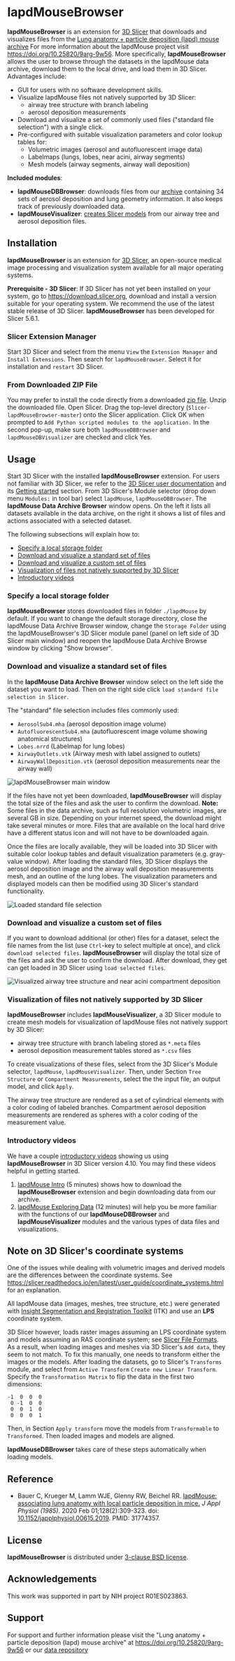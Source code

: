 # lapdMouseBrowser

**lapdMouseBrowser** is an extension for [3D
Slicer](https://www.slicer.org) that downloads and visualizes files from
the [Lung anatomy + particle deposition (lapd) mouse
archive](https://cebs-ext.niehs.nih.gov/cahs/report/lapd/web-download-links)
For more information about the lapdMouse project visit
<https://doi.org/10.25820/9arg-9w56>. More specifically,
**lapdMouseBrowser** allows the user to browse through the datasets in
the lapdMouse data archive, download them to the local drive, and load
them in 3D Slicer. Advantages include:

  * GUI for users with no software development skills.
  * Visualize lapdMouse files not natively supported by 3D Slicer:
     * airway tree structure with branch labeling
     * aerosol deposition measurements
  * Download and visualize a set of commonly used files ("standard file
    selection") with a single click.
  * Pre-configured with suitable visualization parameters and color lookup
    tables for:
    * Volumetric images (aerosol and autofluorescent image data)
    * Labelmaps (lungs, lobes, near acini, airway segments)
    * Mesh models (airway segments, airway wall deposition)
    
**Included modules**:

  * **lapdMouseDBBrowser**: downloads files from our
    [archive](https://lapdmouse.iibi.uiowa.edu)
    containing 34 sets of aerosol deposition and lung geometry
    information. It also keeps track of previously downloaded data.
  * **lapdMouseVisualizer**: [creates Slicer
    models](#visualization-of-files-not-natively-supported-by-3d-slicer) from
    our airway tree and aerosol deposition files.

## Installation
**lapdMouseBrowser** is an extension for [3D Slicer](https://www.slicer.org),
an open-source medical image processing and visualization system available for
all major operating systems.

**Prerequisite - 3D Slicer**: If 3D Slicer has not yet been installed on your system,
go to <https://download.slicer.org>, download and install a version suitable
for your operating system. We recommend the use of the latest stable release of
3D Slicer. **lapdMouseBrowser** has been developed for Slicer 5.6.1.

### Slicer Extension Manager
Start 3D Slicer and select from the menu `View` the `Extension Manager`
and `Install Extensions`. Then search for `lapdMouseBrowser`. Select it
for installation and `restart` 3D Slicer.

### From Downloaded ZIP File
You may prefer to install the code directly from a downloaded [zip
file](https://codeload.github.com/lapdMouse/Slicer-lapdMouseBrowser/zip/refs/heads/master).
Unzip the downloaded file. Open Slicer. Drag the top-level directory
(`Slicer-lapdMouseBrowser-master`) onto the Slicer application. Click OK
when prompted to `Add Python scripted modules to the application.` In
the second pop-up, make sure both `lapdMouseDBBrowser` and
`lapdMouseDBVisualizer` are checked and click Yes.

## Usage

Start 3D Slicer with the installed **lapdMouseBrowser** extension.
For users not familiar with 3D Slicer, we refer to the
[3D Slicer user documentation](https://slicer.readthedocs.io/en/latest/index.html)
and its [Getting started](https://slicer.readthedocs.io/en/latest/user_guide/getting_started.html)
section.  From 3D Slicer's Module selector (drop down menu `Modules:` in
tool bar) select `lapdMouse`, `lapdMouseDBBrowser`. The **lapdMouse Data
Archive Browser** window opens.  On the left it lists all datasets
available in the data archive, on the right it shows a list of files and
actions associated with a selected dataset.

The following subsections will explain how to:

  * [Specify a local storage folder](#specify-a-local-storage-folder)
  * [Download and visualize a standard set of
    files](#download-and-visualize-a-standard-set-of-files) 
  * [Download and visualize a custom set of
    files](#download-and-visualize-a-custom-set-of-files)
  * [Visualization of files not natively supported by 3D
    Slicer](#visualization-of-files-not-natively-supported-by-3d-slicer)
  * [Introductory videos](#introductory-videos)

### Specify a local storage folder

**lapdMouseBrowser** stores downloaded files in folder `./lapdMouse` by default.
If you want to change the default storage directory, close the lapdMouse Data Archive
Browser window, change the `Storage Folder` using the lapdMouseBrowser's 3D
Slicer module panel (panel on left side of 3D Slicer main window) and reopen the
lapdMouse Data Archive Browse window by clicking "Show browser".

### Download and visualize a standard set of files

In the **lapdMouse Data Archive Browser** window select on the left side the dataset
you want to load. Then on the right side click `load standard file selection
in Slicer`.

The "standard" file selection includes files commonly used:

  * `AerosolSub4.mha` (aerosol deposition image volume)
  * `AutofluorescentSub4.mha` (autofluorescent image volume showing anatomical
    structures)
  * `Lobes.nrrd` (Labelmap for lung lobes)
  * `AirwayOutlets.vtk` (Airway mesh with label assigned to outlets)
  * `AirwayWallDeposition.vtk` (aerosol deposition measurements near the airway
    wall)

![lapdMouseBrowser main
window](https://raw.githubusercontent.com/lapdMouse/Slicer-lapdMouseBrowser/master/Screenshots/LapdMouseDBBrowserWindow.png)

If the files have not yet been downloaded, **lapdMouseBrowser** will
display the total size of the files and ask the user to confirm the
download. **Note:** Some files in the data archive, such as full
resolution volumetric images, are several GB in size. Depending on your
internet speed, the download might take several minutes or more. Files
that are available on the local hard drive have a different status icon
and will not have to be downloaded again.

Once the files are locally available, they will be loaded into 3D Slicer with
suitable color lookup tables and default visualization parameters (e.g.
gray-value window). After loading the standard files, 3D Slicer displays the
aerosol deposition image and the airway wall deposition measurements mesh, and
an outline of the lung lobes. The visualization parameters and displayed models
can then be modified using 3D Slicer's standard functionality.

![Loaded standard file selection](https://raw.githubusercontent.com/lapdMouse/Slicer-lapdMouseBrowser/master/Screenshots/LapdMouseStandardFiles.png)

### Download and visualize a custom set of files

If you want to download additional (or other) files for a dataset, select the
file names from the list (use `Ctrl`-key to select multiple at once), and click
`download selected files`. **lapdMouseBrowser** will display the total size of
the files and ask the user to confirm the download. After download, they get can
get loaded in 3D Slicer using `load selected files`.

![Visualized airway tree structure and near acini compartment deposition](https://raw.githubusercontent.com/lapdMouse/Slicer-lapdMouseBrowser/master/Screenshots/LapdMouseNearAciniTree.png)

### Visualization of files not natively supported by 3D Slicer

**lapdMouseBrowser** includes **lapdMouseVisualizer**, a 3D Slicer module to
create mesh models for visualization of lapdMouse files not natively support by
3D Slicer:
  * airway tree structure with branch labeling stored as `*.meta` files
  * aerosol deposition measurement tables stored as `*.csv` files

To create visualizations of these files, select from the  3D Slicer's Module
selector, `lapdMouse`, `lapdMouseVisualizer`. Then, under Section `Tree Structure`
or `Compartment Measurements`, select the the input file, an output model, and
click `Apply`.

The airway tree structure are rendered as a set of cylindrical elements
with a color coding of labeled branches. Compartment aerosol deposition
measurements are rendered as spheres with a color coding of the
measurement value.

### Introductory videos

We have a couple [introductory
videos](https://www.youtube.com/channel/UC6Hc2xa2Cw7-YGxGbC5vNrw)
showing us using **lapdMouseBrowser** in 3D Slicer version 4.10. You may
find these videos helpful in getting started.

  1. [lapdMouse Intro](https://youtu.be/KU7S6bAFshI) (5 minutes) shows
     how to download the **lapdMouseBrowser** extension and begin
     downloading data from our archive.
  2. [lapdMouse Exploring Data](https://youtu.be/WYt_Ed5MA_Q) (12
     minutes) will help you be more familiar with the functions of our
     **lapdMouseDBBrowser** and **lapdMouseVisualizer** modules and the
     various types of data files and visualizations.

## Note on 3D Slicer's coordinate systems
One of the issues while dealing with volumetric images and derived models are
the differences between the coordinate systems. See
https://slicer.readthedocs.io/en/latest/user_guide/coordinate_systems.html
for an explanation.

All lapdMouse data (images, meshes, tree structure, etc.) were generated with
[Insight Segmentation and Registration Toolkit](https://itk.org) (ITK) and use
an **LPS** coordinate system.

3D Slicer however, loads raster images assuming an LPS coordinate system
and models assuming an RAS coordinate system; see [Slicer File
Formats](https://slicer.readthedocs.io/en/latest/user_guide/data_loading_and_saving.html).
As a result, when loading images and meshes via 3D Slicer's `Add data`,
they seem to not match. To fix this manually, one needs to transform
either the images or the models. After loading the datasets, go to
Slicer's `Transforms` module, and select from `Active Transform` `Create
new Linear Transform`. Specify the `Transformation Matrix` to flip the
data in the first two dimensions:

    -1  0  0  0
     0 -1  0  0
     0  0  1  0
     0  0  0  1

Then, in Section `Apply transform` move the models from `Transformable` to
`Transformed`. Then loaded images and models are aligned.

**lapdMouseDBBrowser** takes care of these steps automatically when loading
models.

## Reference

  * Bauer C, Krueger M, Lamm WJE, Glenny RW, Beichel RR. [lapdMouse:
    associating lung anatomy with local particle deposition in
    mice.](https://www.ncbi.nlm.nih.gov/pubmed/31774357) _J Appl Physiol
    (1985)_. 2020 Feb 01;128(2):309-323. doi:
    [10.1152/japplphysiol.00615.2019](https://doi.org/10.1152/japplphysiol.00615.2019).
    PMID: 31774357.

## License

**lapdMouseBrowser** is distributed under [3-clause BSD license](License.txt).

## Acknowledgements

This work was supported in part by NIH project R01ES023863.

## Support

For support and further information please visit the
"Lung anatomy + particle deposition (lapd) mouse archive"
at <https://doi.org/10.25820/9arg-9w56> or our [data
repository](https://lapdmouse.iibi.uiowa.edu)

